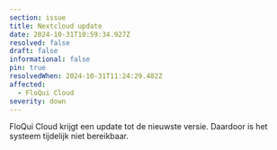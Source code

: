 ```yaml
---
section: issue
title: Nextcloud update
date: 2024-10-31T10:59:34.927Z
resolved: false
draft: false
informational: false
pin: true
resolvedWhen: 2024-10-31T11:24:29.482Z
affected:
  - FloQui Cloud
severity: down
---
```

FloQui Cloud krijgt een update tot de nieuwste versie. Daardoor is het systeem tijdelijk niet bereikbaar.